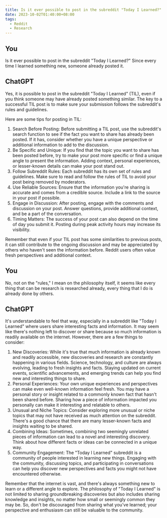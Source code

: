 ```yaml
---
title: Is it ever possible to post in the subreddit "Today I Learned?" Since every time I learned something new, someone already posted it
date: 2023-10-02T01:40:00+08:00
tags:
  - Reddit
  - Research
---
```

## You
Is it ever possible to post in the subreddit "Today I Learned?" Since every time I learned something new, someone already posted it.

## ChatGPT
Yes, it is possible to post in the subreddit "Today I Learned" (TIL), even if you think someone may have already posted something similar. The key to a successful TIL post is to make sure your submission follows the subreddit's rules and guidelines.

Here are some tips for posting in TIL:

1. Search Before Posting: Before submitting a TIL post, use the subreddit's search function to see if the fact you want to share has already been posted. If it has, consider whether you have a unique perspective or additional information to add to the discussion.
2. Be Specific and Unique: If you find that the topic you want to share has been posted before, try to make your post more specific or find a unique angle to present the information. Adding context, personal experiences, or lesser-known details can make your post stand out.
3. Follow Subreddit Rules: Each subreddit has its own set of rules and guidelines. Make sure to read and follow the rules of TIL to avoid your post being removed by moderators.
4. Use Reliable Sources: Ensure that the information you're sharing is accurate and comes from a credible source. Include a link to the source in your post if possible.
5. Engage in Discussion: After posting, engage with the comments and discussion on your post. Answer questions, provide additional context, and be a part of the conversation.
6. Timing Matters: The success of your post can also depend on the time of day you submit it. Posting during peak activity hours may increase its visibility.

Remember that even if your TIL post has some similarities to previous posts, it can still contribute to the ongoing discussion and may be appreciated by others who haven't seen the information before. Reddit users often value fresh perspectives and additional context.

## You
No, not on the "rules," I mean on the philosophy itself, it seems like every thing that can be research is researched already, every thing that I do is already done by others.

## ChatGPT
It's understandable to feel that way, especially in a subreddit like "Today I Learned" where users share interesting facts and information. It may seem like there's nothing left to discover or share because so much information is readily available on the internet. However, there are a few things to consider:

1. New Discoveries: While it's true that much information is already known and readily accessible, new discoveries and research are constantly happening in various fields. Science, technology, and culture are always evolving, leading to fresh insights and facts. Staying updated on current events, scientific advancements, and emerging trends can help you find new and interesting things to share.
2. Personal Experiences: Your own unique experiences and perspectives can make even well-known information feel fresh. You may have a personal story or insight related to a commonly known fact that hasn't been shared before. Sharing how a piece of information impacted you personally can make it interesting and relatable to others.
3. Unusual and Niche Topics: Consider exploring more unusual or niche topics that may not have received as much attention on the subreddit. There's a good chance that there are many lesser-known facts and insights waiting to be shared.
4. Combining Ideas: Sometimes, combining two seemingly unrelated pieces of information can lead to a novel and interesting discovery. Think about how different facts or ideas can be connected in a unique way.
5. Community Engagement: The "Today I Learned" subreddit is a community of people interested in learning new things. Engaging with the community, discussing topics, and participating in conversations can help you discover new perspectives and facts you might not have encountered otherwise.

Remember that the internet is vast, and there's always something new to learn or a different angle to explore. The philosophy of "Today I Learned" is not limited to sharing groundbreaking discoveries but also includes sharing knowledge and insights, no matter how small or seemingly common they may be. So, don't be discouraged from sharing what you've learned; your perspective and enthusiasm can still be valuable to the community.